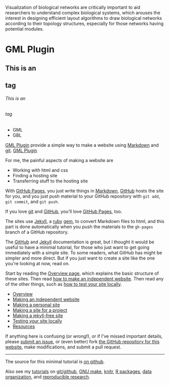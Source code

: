 Visualization of biological networks are critically important to aid researchers to understand complex biological systems, which arouses the interest in designing efficient layout algorithms to draw biological networks according to their topology structures, especially for those networks having potential modules. 

# GML Plugin
## This is an <h2> tag
###### This is an <h6> tag
* GML
* GBL


[GML Plugin](https://pan.baidu.com/s/1qY5cALm) provide a simple way to make a
website using [Markdown](https://daringfireball.net/projects/markdown/) and
[git](https://git-scm.com).
[GML Plugin](https://drive.google.com/drive/folders/1L0fGCYVvdv7-kicWlM6N6wTZB2N1kU_g?usp=sharing)



For me, the painful aspects of making a website are

- Working with html and css
- Finding a hosting site
- Transferring stuff to the hosting site

With [GitHub Pages](https://pages.github.com), you just write things in
[Markdown](https://daringfireball.net/projects/markdown/),
[GitHub](https://github.com) hosts the site for you, and you just push
material to your GitHub repository with `git add`, `git commit`, and
`git push`.

If you love [git](https://git-scm.com/) and
[GitHub](https://github.com), you'll love
[GitHub Pages](https://pages.github.com), too.

The sites use [Jekyll](https://jekyllrb.com/), a
[ruby](https://www.ruby-lang.org/en/) [gem](https://rubygems.org/), to
convert Markdown files to html, and this part is done
automatically when you push the materials to the `gh-pages` branch
of a GitHub repository.

The [GitHub](https://pages.github.com) and
[Jekyll](https://jekyllrb.com) documentation is great, but I thought it
would be useful to have a minimal tutorial, for those who just want to
get going immediately with a simple site. To some readers, what GitHub
has might be simpler and more direct.  But if you just want to create
a site like the one you're looking at now, read on.

Start by reading the [Overview page](pages/overview.html), which
explains the basic structure of these sites. Then read
[how to make an independent website](pages/independent_site.html). Then
read any of the other things, such as
[how to test your site locally](pages/local_test.html).

- [Overview](pages/overview.html)
- [Making an independent website](pages/independent_site.html)
- [Making a personal site](pages/user_site.html)
- [Making a site for a project](pages/project_site.html)
- [Making a jekyll-free site](pages/nojekyll.html)
- [Testing your site locally](pages/local_test.html)
- [Resources](pages/resources.html)

If anything here is confusing (or _wrong_!), or if I've missed
important details, please
[submit an issue](https://github.com/kbroman/simple_site/issues), or (even
better) fork [the GitHub repository for this website](https://github.com/kbroman/simple_site),
make modifications, and submit a pull request.

---

The source for this minimal tutorial is [on github](https://github.com/kbroman/simple_site).

Also see my [tutorials](http://kbroman.org/pages/tutorials) on
[git/github](http://kbroman.org/github_tutorial),
[GNU make](http://kbroman.org/minimal_make),
[knitr](http://kbroman.org/knitr_knutshell),
[R packages](http://kbroman.org/pkg_primer),
[data organization](http://kbroman.org/dataorg),
and [reproducible research](http://kbroman.org/steps2rr).

  
  
  
  
